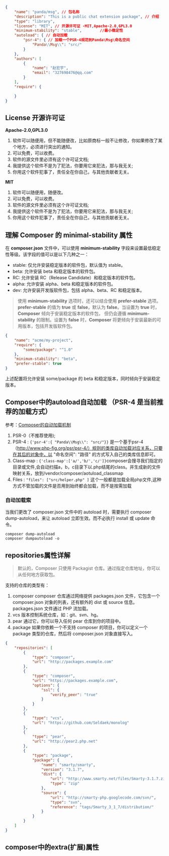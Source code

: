 ```json
{
    "name": "panda/msg", // 包名称
    "description": "This is a public chat extension package", // 介绍
    "type": "library",
    "license": "MIT", // 开源许可证 -MIT,Apache-2.0,GPL3.0
    "minimum-stability": "stable",        //最小稳定性
    "autoload": { // 自动加载
        "psr-4": { // 加载一个PSR-4规范到Panda\Msg\命名空间
            "Panda\\Msg\\": "src/"
        }
    },
    "authors": [
        {
            "name": "赵宏宇",
            "email": "327698476@qq.com"
        }
    ],
    "require": {
      
    }
}

```
## License 开源许可证
**Apache-2.0,GPL3.0**
1. 软件可以随便用，但不能随便改，比如原商标一般不让修改，你如果修改了某个地方，必须进行突出的通知。
2. 可以免费，可以收费。
3. 软件的源文件里必须有这个许可证文档;
4. 我提供这个软件不是为了犯法，你要用它来犯法，那与我无关;
5. 你用这个软件犯事了，责任全在你自己，与其他贡献者无关。

**MIT**
1. 软件可以随便用，随便改。
2. 可以免费，可以收费。
3. 软件的源文件里必须有这个许可证文档;
4. 我提供这个软件不是为了犯法，你要用它来犯法，那与我无关;
5. 你用这个软件犯事了，责任全在你自己，与其他贡献者无关。

## 理解 Composer 的 minimal-stability 属性
在 **composer.json** 文件中，可以使用 **minimum-stability** 字段来设置最低稳定性等级。该字段的值可以是以下几种之一：
* stable: 仅允许安装稳定版本的软件包，默认值为 stable。
* beta: 允许安装 beta 和稳定版本的软件包。
* RC: 允许安装 RC（Release Candidate）和稳定版本的软件包。
* alpha: 允许安装 alpha、beta 和稳定版本的软件包。
* dev: 允许安装开发版软件包，包括 alpha、beta、RC 和稳定版本。

>使用 **minimum-stability** 选项时，还可以结合使用 **prefer-stable** 选项。**prefer-stable**
> 的值为 **true** 或 **false**，默认为 **false**。当设置为 **true** 时，**Composer** 倾向于安装稳定版本的软件包，
> 但仍会遵循 **minimum-stability** 的限制。设置为 **false** 时，**Composer** 将更倾向于安装最新的可用版本，包括开发版软件包。

```json
{
    "name": "acme/my-project",
    "require": {
        "some/package": "^1.0"
    },
    "minimum-stability": "beta",
    "prefer-stable": true
}
```
上述配置将允许安装 some/package 的 beta 和稳定版本，同时倾向于安装稳定版本。


## Composer中的autoload自动加载 （PSR-4 是当前推荐的加载方式）
参考：[Composer的自动加载机制](https://www.cnblogs.com/caibaotimes/p/13810329.html)
1. PSR-0（不推荐使用);
2. PSR-4 : `{'psr-4':{ "Panda\\Msg\\": "src/"}}` 是一个基于psr-4（http://www.php-fig.org/psr/psr-4/）规则的类库自动加载对应关系，只要在其后的对象中，以 "命名空间": "路径" 的方式写入自己的类库信息即可。
3. Class-map : `{'class-map':['a/','b/','c/']}`composer会搜寻我们指定的目录或文件,会自动扫描a，b，c目录下以.php结尾的class。并生成新的文件映射关系，放到/vendor/composer/aotuload_classmap
4. Files : `"files": ["src/helper.php" ]` 这个一般都是加载全局php文件,这种方式不管加载的文件是否用到始终都会加载，而不是按需加载

### 自动加载索
当我们更改了 composer.json 文件中的 autoload 时，需要执行 composer dump-autoload，来让 autoload 立即生效。而不必执行 install 或 update 命令。
```shell
composer dump-autoload
composer dumpautoload -o
```

## repositories属性详解
> 默认的，Composer 只使用 Packagist 仓库。通过指定仓库地址，你可以从任何地方获取包。

支持的仓库的类型有：
1. composer
   composer 仓库通过网络提供 packages.json 文件，它包含一个 composer.json 对象的列表，还有额外的 dist 或 source 信息。packages.json 文件通过 PHP 流加载。
2. vcs
   版本控制系统仓库，如：git、svn、hg。
3. pear
   通过它，你可以导入任何 pear 仓库到你的项目中。
4. package
   如果你依赖一个不支持 composer 的项目，你可以定义一个 package 类型的仓库，然后将 composer.json 对象直接写入。

```json
{
    "repositories": [
        {
            "type": "composer",
            "url": "http://packages.example.com"
        },
        {
            "type": "composer",
            "url": "https://packages.example.com",
            "options": {
                "ssl": {
                    "verify_peer": "true"
                }
            }
        },
        {
            "type": "vcs",
            "url": "https://github.com/Seldaek/monolog"
        },
        {
            "type": "pear",
            "url": "http://pear2.php.net"
        },
        {
            "type": "package",
            "package": {
                "name": "smarty/smarty",
                "version": "3.1.7",
                "dist": {
                    "url": "http://www.smarty.net/files/Smarty-3.1.7.zip",
                    "type": "zip"
                },
                "source": {
                    "url": "http://smarty-php.googlecode.com/svn/",
                    "type": "svn",
                    "reference": "tags/Smarty_3_1_7/distribution/"
                }
            }
        }
    ]
}

```
## composer中的extra(扩展)属性
